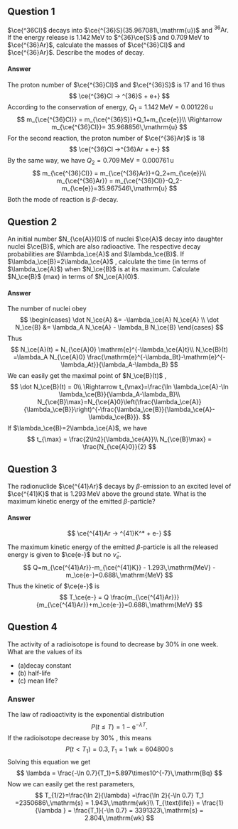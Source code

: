 ## Question 1

$\ce{^36Cl}$ decays into $\ce{^{36}S}(35.967081\,\mathrm{u})$ and ${ }^{36} \mathrm{Ar}$. If the energy release is $1.142\,\mathrm{MeV}$ to $^{36}\ce{S}$ and $0.709\,\mathrm{MeV}$ to $\ce{^{36}Ar}$, calculate the masses of $\ce{^{36}Cl}$ and $\ce{^{36}Ar}$. Describe the modes of decay.

#### Answer

The proton number of $\ce{^{36}Cl}$ and $\ce{^{36}S}$ is $17$ and $16$ thus
$$
\ce{^{36}Cl -> ^{36}S + e+}
$$
According to the conservation of energy, $Q_1=1.142\,\mathrm{MeV}= 0.001226\,\mathrm{u}$
$$
m_{\ce{^{36}Cl}} = m_{\ce{^{36}S}}+Q_1+m_{\ce{e}}\\
\Rightarrow m_{\ce{^{36}Cl}}= 35.968856\,\mathrm{u}
$$
For the second reaction, the proton number of $\ce{^{36}Ar}$ is $18$
$$
\ce{^{36}Cl ->^{36}Ar + e-}
$$
By the same way, we have $Q_2=0.709\,\mathrm{MeV}=0.000761\,\mathrm{u}$
$$
m_{\ce{^{36}Cl}} = m_{\ce{^{36}Ar}}+Q_2+m_{\ce{e}}\\
m_{\ce{^{36}Ar}} = m_{\ce{^{36}Cl}}-Q_2-m_{\ce{e}}=35.967546\,\mathrm{u}
$$
Both the mode of reaction is $\beta$-decay.

## Question 2

An initial number $N_{\ce{A}}(0)$ of nuclei $\ce{A}$ decay into daughter nuclei $\ce{B}$, which are also radioactive. The respective decay probabilities are $\lambda_\ce{A}$ and $\lambda_\ce{B}$. If $\lambda_\ce{B}=2\lambda_\ce{A}$ , calculate the time (in terms of $\lambda_\ce{A}$) when $N_\ce{B}$ is at its maximum. Calculate $N_\ce{B}$ (max) in terms of $N_\ce{A}(0)$.

#### Answer

The number of nuclei obey
$$
\begin{cases}
\dot N_\ce{A} &= -\lambda_\ce{A} N_\ce{A} \\
\dot N_\ce{B} &= \lambda_A N_\ce{A} - \lambda_B N_\ce{B}
\end{cases}
$$
Thus
$$
N_\ce{A}(t) = N_{\ce{A}0} \mathrm{e}^{-\lambda_\ce{A}t}\\
N_\ce{B}(t) =\lambda_A N_{\ce{A}0} \frac{\mathrm{e}^{-\lambda_Bt}-\mathrm{e}^{-\lambda_At}}{\lambda_A-\lambda_B}
$$
We can easily get the maximal point of $N_\ce{B}(t)$ ,
$$
\dot N_\ce{B}(t) = 0\\
\Rightarrow t_{\max}=\frac{\ln \lambda_\ce{A}-\ln \lambda_\ce{B}}{\lambda_A-\lambda_B}\\
N_{\ce{B}\max}=N_{\ce{A}0}\left(\frac{\lambda_\ce{A}}{\lambda_\ce{B}}\right)^{-\frac{\lambda_\ce{B}}{\lambda_\ce{A}-\lambda_\ce{B}}}.
$$
If $\lambda_\ce{B}=2\lambda_\ce{A}$, we have
$$
t_{\max} = \frac{2\ln2}{\lambda_\ce{A}}\\
N_{\ce{B}\max} = \frac{N_{\ce{A}0}}{2}
$$

## Question 3

The radionuclide $\ce{^{41}Ar}$ decays by $\beta$-emission to an excited level of $\ce{^{41}K}$ that is $1.293\,\mathrm{MeV}$ above the ground state. What is the maximum kinetic energy of the emitted $\beta$-particle?

#### Answer

$$
\ce{^{41}Ar -> ^{41}K^* + e-}
$$

The maximum kinetic energy of the emitted $\beta$-particle is all the released energy is given to $\ce{e-}$ but no $\bar\nu_e$.
$$
Q=m_{\ce{^{41}Ar}}-m_{\ce{^{41}K}} - 1.293\,\mathrm{MeV} - m_\ce{e-}=0.688\,\mathrm{MeV}
$$
Thus the kinetic of $\ce{e-}$ is
$$
T_\ce{e-} = Q \frac{m_{\ce{^{41}Ar}}}{m_{\ce{^{41}Ar}}+m_\ce{e-}}=0.688\,\mathrm{MeV}
$$

## Question 4

The activity of a radioisotope is found to decrease by $30\%$ in one week. What are the values of its 

- (a)decay constant
- (b) half-life
- (c) mean life?

### Answer

The law of radioactivity is the exponential distribution
$$
P(t\leq T)=1-\mathrm{e}^{-\lambda T}.
$$
If the radioisotope decrease by $30\%$ , this means
$$
P(t<T_1)=0.3,T_1=1\,\mathrm{wk} = 604800 \,\mathrm{s}
$$
Solving this equation we get
$$
\lambda = \frac{-\ln 0.7}{T_1}=5.897\times10^{-7}\,\mathrm{Bq}
$$
Now we can easily get the rest parameters,
$$
T_{1/2}=\frac{\ln 2}{\lambda} =\frac{\ln 2}{-\ln 0.7} T_1 =2350686\,\mathrm{s} = 1.943\,\mathrm{wk}\\
T_{\text{life}} = \frac{1}{\lambda } = \frac{T_1}{-\ln 0.7} = 3391323\,\mathrm{s} = 2.804\,\mathrm{wk}
$$
